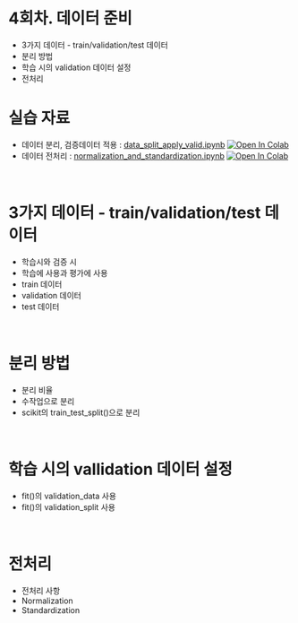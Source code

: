 # 4회차. 데이터 준비
- 3가지 데이터 - train/validation/test 데이터
- 분리 방법
- 학습 시의 validation 데이터 설정
- 전처리

# 실습 자료
- 데이터 분리, 검증데이터 적용 : [data_split_apply_valid.ipynb](data_split_apply_valid.ipynb)  [![Open In Colab](https://colab.research.google.com/assets/colab-badge.svg)](https://colab.research.google.com/github/dhrim/keras_howto_2021/blob/master/class4/data_split_apply_valid.ipynb)
- 데이터 전처리 : [normalization_and_standardization.ipynb](normalization_and_standardization.ipynb)  [![Open In Colab](https://colab.research.google.com/assets/colab-badge.svg)](https://colab.research.google.com/github/dhrim/keras_howto_2021/blob/master/class4/normalization_and_standardization.ipynb)

<br>

# 3가지 데이터 - train/validation/test 데이터
- 학습시와 검증 시
- 학습에 사용과 평가에 사용
- train 데이터
- validation 데이터
- test 데이터

<br>

# 분리 방법
- 분리 비율
- 수작업으로 분리
- scikit의 train_test_split()으로 분리

<br>

# 학습 시의 vallidation 데이터 설정
- fit()의 validation_data 사용
- fit()의 validation_split 사용

<br>

# 전처리
- 전처리 사항
- Normalization
- Standardization

